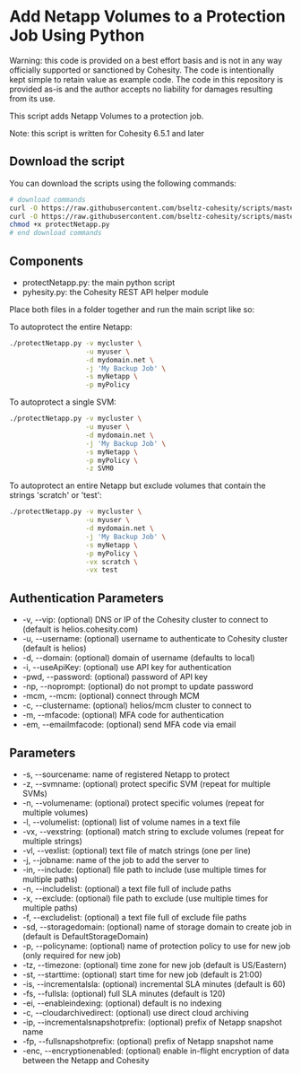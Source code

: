 # Add Netapp Volumes to a Protection Job Using Python

Warning: this code is provided on a best effort basis and is not in any way officially supported or sanctioned by Cohesity. The code is intentionally kept simple to retain value as example code. The code in this repository is provided as-is and the author accepts no liability for damages resulting from its use.

This script adds Netapp Volumes to a protection job.

Note: this script is written for Cohesity 6.5.1 and later

## Download the script

You can download the scripts using the following commands:

```bash
# download commands
curl -O https://raw.githubusercontent.com/bseltz-cohesity/scripts/master/python/protectNetapp/protectNetapp.py
curl -O https://raw.githubusercontent.com/bseltz-cohesity/scripts/master/python/pyhesity.py
chmod +x protectNetapp.py
# end download commands
```

## Components

* protectNetapp.py: the main python script
* pyhesity.py: the Cohesity REST API helper module

Place both files in a folder together and run the main script like so:

To autoprotect the entire Netapp:

```bash
./protectNetapp.py -v mycluster \
                   -u myuser \
                   -d mydomain.net \
                   -j 'My Backup Job' \
                   -s myNetapp \
                   -p myPolicy
```

To autoprotect a single SVM:

```bash
./protectNetapp.py -v mycluster \
                   -u myuser \
                   -d mydomain.net \
                   -j 'My Backup Job' \
                   -s myNetapp \
                   -p myPolicy \
                   -z SVM0
```

To autoprotect an entire Netapp but exclude volumes that contain the strings 'scratch' or 'test':

```bash
./protectNetapp.py -v mycluster \
                   -u myuser \
                   -d mydomain.net \
                   -j 'My Backup Job' \
                   -s myNetapp \
                   -p myPolicy \
                   -vx scratch \
                   -vx test
```

## Authentication Parameters

* -v, --vip: (optional) DNS or IP of the Cohesity cluster to connect to (default is helios.cohesity.com)
* -u, --username: (optional) username to authenticate to Cohesity cluster (default is helios)
* -d, --domain: (optional) domain of username (defaults to local)
* -i, --useApiKey: (optional) use API key for authentication
* -pwd, --password: (optional) password of API key
* -np, --noprompt: (optional) do not prompt to update password
* -mcm, --mcm: (optional) connect through MCM
* -c, --clustername: (optional) helios/mcm cluster to connect to
* -m, --mfacode: (optional) MFA code for authentication
* -em, --emailmfacode: (optional) send MFA code via email

## Parameters

* -s, --sourcename: name of registered Netapp to protect
* -z, --svmname: (optional) protect specific SVM (repeat for multiple SVMs)
* -n, --volumename: (optional) protect specific volumes (repeat for multiple volumes)
* -l, --volumelist: (optional) list of volume names in a text file
* -vx, --vexstring: (optional) match string to exclude volumes (repeat for multiple strings)
* -vl, --vexlist: (optional) text file of match strings (one per line)
* -j, --jobname: name of the job to add the server to
* -in, --include: (optional) file path to include (use multiple times for multiple paths)
* -n, --includelist: (optional) a text file full of include paths
* -x, --exclude: (optional) file path to exclude (use multiple times for multiple paths)
* -f, --excludelist: (optional) a text file full of exclude file paths
* -sd, --storagedomain: (optional) name of storage domain to create job in (default is DefaultStorageDomain)
* -p, --policyname: (optional) name of protection policy to use for new job (only required for new job)
* -tz, --timezone: (optional) time zone for new job (default is US/Eastern)
* -st, --starttime: (optional) start time for new job (default is 21:00)
* -is, --incrementalsla: (optional) incremental SLA minutes (default is 60)
* -fs, --fullsla: (optional) full SLA minutes (default is 120)
* -ei, --enableindexing: (optional) default is no indexing
* -c, --cloudarchivedirect: (optional) use direct cloud archiving
* -ip, --incrementalsnapshotprefix: (optional) prefix of Netapp snapshot name
* -fp, --fullsnapshotprefix: (optional) prefix of Netapp snapshot name
* -enc, --encryptionenabled: (optional) enable in-flight encryption of data between the Netapp and Cohesity
